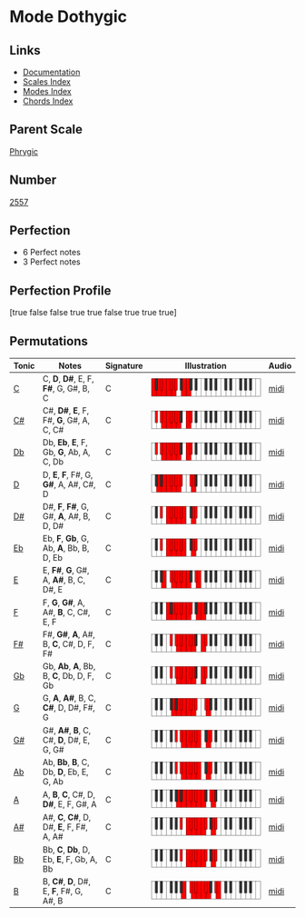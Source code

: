 # Mode Dothygic

## Links

- [Documentation](index.md)
- [Scales Index](Scales.md)
- [Modes Index](Modes.md)
- [Chords Index](Chords.md)

## Parent Scale

[Phrygic](ScalePhrygic.md)

## Number

[2557](https://ianring.com/musictheory/scales/2557)

## Perfection

- 6 Perfect notes
- 3 Perfect notes

## Perfection Profile

[true false false true true false true true true]

## Permutations

| Tonic | Notes | Signature | Illustration | Audio |
|-------|-------|-----------|--------------|-------|
| [C](ModeCNaturalDothygic.md) | C, **D**, **D#**, E, F, **F#**, G, G#, B, C | C | ![CNaturalDothygic](ModeCNaturalDothygic.png) | [midi](https://github.com/edipermadi/music/blob/main/docs/ModeCNaturalDothygic.mid?raw=true) |
| [C#](ModeCSharpDothygic.md) | C#, **D#**, **E**, F, F#, **G**, G#, A, C, C# | C | ![CSharpDothygic](ModeCSharpDothygic.png) | [midi](https://github.com/edipermadi/music/blob/main/docs/ModeCSharpDothygic.mid?raw=true) |
| [Db](ModeDFlatDothygic.md) | Db, **Eb**, **E**, F, Gb, **G**, Ab, A, C, Db | C | ![DFlatDothygic](ModeDFlatDothygic.png) | [midi](https://github.com/edipermadi/music/blob/main/docs/ModeDFlatDothygic.mid?raw=true) |
| [D](ModeDNaturalDothygic.md) | D, **E**, **F**, F#, G, **G#**, A, A#, C#, D | C | ![DNaturalDothygic](ModeDNaturalDothygic.png) | [midi](https://github.com/edipermadi/music/blob/main/docs/ModeDNaturalDothygic.mid?raw=true) |
| [D#](ModeDSharpDothygic.md) | D#, **F**, **F#**, G, G#, **A**, A#, B, D, D# | C | ![DSharpDothygic](ModeDSharpDothygic.png) | [midi](https://github.com/edipermadi/music/blob/main/docs/ModeDSharpDothygic.mid?raw=true) |
| [Eb](ModeEFlatDothygic.md) | Eb, **F**, **Gb**, G, Ab, **A**, Bb, B, D, Eb | C | ![EFlatDothygic](ModeEFlatDothygic.png) | [midi](https://github.com/edipermadi/music/blob/main/docs/ModeEFlatDothygic.mid?raw=true) |
| [E](ModeENaturalDothygic.md) | E, **F#**, **G**, G#, A, **A#**, B, C, D#, E | C | ![ENaturalDothygic](ModeENaturalDothygic.png) | [midi](https://github.com/edipermadi/music/blob/main/docs/ModeENaturalDothygic.mid?raw=true) |
| [F](ModeFNaturalDothygic.md) | F, **G**, **G#**, A, A#, **B**, C, C#, E, F | C | ![FNaturalDothygic](ModeFNaturalDothygic.png) | [midi](https://github.com/edipermadi/music/blob/main/docs/ModeFNaturalDothygic.mid?raw=true) |
| [F#](ModeFSharpDothygic.md) | F#, **G#**, **A**, A#, B, **C**, C#, D, F, F# | C | ![FSharpDothygic](ModeFSharpDothygic.png) | [midi](https://github.com/edipermadi/music/blob/main/docs/ModeFSharpDothygic.mid?raw=true) |
| [Gb](ModeGFlatDothygic.md) | Gb, **Ab**, **A**, Bb, B, **C**, Db, D, F, Gb | C | ![GFlatDothygic](ModeGFlatDothygic.png) | [midi](https://github.com/edipermadi/music/blob/main/docs/ModeGFlatDothygic.mid?raw=true) |
| [G](ModeGNaturalDothygic.md) | G, **A**, **A#**, B, C, **C#**, D, D#, F#, G | C | ![GNaturalDothygic](ModeGNaturalDothygic.png) | [midi](https://github.com/edipermadi/music/blob/main/docs/ModeGNaturalDothygic.mid?raw=true) |
| [G#](ModeGSharpDothygic.md) | G#, **A#**, **B**, C, C#, **D**, D#, E, G, G# | C | ![GSharpDothygic](ModeGSharpDothygic.png) | [midi](https://github.com/edipermadi/music/blob/main/docs/ModeGSharpDothygic.mid?raw=true) |
| [Ab](ModeAFlatDothygic.md) | Ab, **Bb**, **B**, C, Db, **D**, Eb, E, G, Ab | C | ![AFlatDothygic](ModeAFlatDothygic.png) | [midi](https://github.com/edipermadi/music/blob/main/docs/ModeAFlatDothygic.mid?raw=true) |
| [A](ModeANaturalDothygic.md) | A, **B**, **C**, C#, D, **D#**, E, F, G#, A | C | ![ANaturalDothygic](ModeANaturalDothygic.png) | [midi](https://github.com/edipermadi/music/blob/main/docs/ModeANaturalDothygic.mid?raw=true) |
| [A#](ModeASharpDothygic.md) | A#, **C**, **C#**, D, D#, **E**, F, F#, A, A# | C | ![ASharpDothygic](ModeASharpDothygic.png) | [midi](https://github.com/edipermadi/music/blob/main/docs/ModeASharpDothygic.mid?raw=true) |
| [Bb](ModeBFlatDothygic.md) | Bb, **C**, **Db**, D, Eb, **E**, F, Gb, A, Bb | C | ![BFlatDothygic](ModeBFlatDothygic.png) | [midi](https://github.com/edipermadi/music/blob/main/docs/ModeBFlatDothygic.mid?raw=true) |
| [B](ModeBNaturalDothygic.md) | B, **C#**, **D**, D#, E, **F**, F#, G, A#, B | C | ![BNaturalDothygic](ModeBNaturalDothygic.png) | [midi](https://github.com/edipermadi/music/blob/main/docs/ModeBNaturalDothygic.mid?raw=true) |
